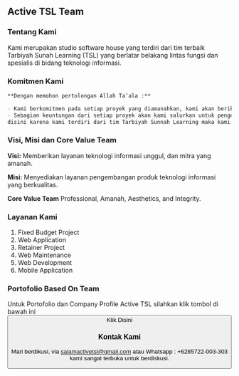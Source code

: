 ## Active TSL Team
### Tentang Kami
Kami merupakan studio software house yang terdiri dari tim terbaik Tarbiyah Sunah Learning (TSL) yang berlatar belakang lintas fungsi dan  spesialis di bidang teknologi informasi.

### Komitmen Kami
```markdown
**Dengan memohon pertolongan Allah Ta’ala :**

- Kami berkomitmen pada setiap proyek yang diamanahkan, kami akan berikan yang terbaik.
- Sebagian keuntungan dari setiap proyek akan kami salurkan untuk pengembangan dakwah terkhusus 
disini karena kami terdiri dari tim Tarbiyah Sunnah Learning maka kami khususkan untuk TSL.
```

### Visi, Misi dan Core Value Team

**Visi:**
Memberikan layanan teknologi informasi unggul, dan mitra yang amanah.

**Misi:**
Menyediakan layanan pengembangan produk teknologi informasi yang berkualitas.

**Core Value Team**
Professional, Amanah, Aesthetics, and Integrity.

### Layanan Kami
1. Fixed Budget Project   
2. Web Application
3. Retainer Project 
4. Web Maintenance
5. Web Development  
6. Mobile Application


### Portofolio Based On Team
Untuk Portofolio dan Company Profile Active TSL silahkan klik tombol di bawah ini
<button name="button" onclick="https://drive.google.com/file/d/11turFvErlwTZ2juxVvqzAiq46pEIg1rW/view?usp=sharing">Klik Disini



### Kontak Kami

Mari berdikusi, via salamactivetsl@gmail.com atau Whatsapp : +6285722-003-303 kami sangat terbuka untuk berdiskusi.

